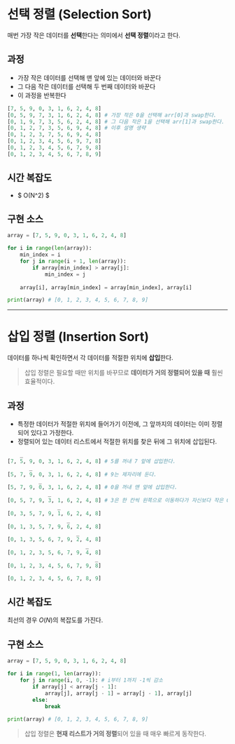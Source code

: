 # 선택 정렬 (Selection Sort)

매번 가장 작은 데이터를 **선택**한다는 의미에서 **선택 정렬**이라고 한다.

## 과정
- 가장 작은 데이터를 선택해 맨 앞에 있는 데이터와 바꾼다
- 그 다음 작은 데이터를 선택해 두 번째 데이터와 바꾼다
- 이 과정을 반복한다

```py
[7, 5, 9, 0, 3, 1, 6, 2, 4, 8]
[0, 5, 9, 7, 3, 1, 6, 2, 4, 8] # 가장 작은 0을 선택해 arr[0]과 swap한다.
[0, 1, 9, 7, 3, 5, 6, 2, 4, 8] # 그 다음 작은 1을 선택해 arr[1]과 swap한다.
[0, 1, 2, 7, 3, 5, 6, 9, 4, 8] # 이후 설명 생략
[0, 1, 2, 3, 7, 5, 6, 9, 4, 8]
[0, 1, 2, 3, 4, 5, 6, 9, 7, 8]
[0, 1, 2, 3, 4, 5, 6, 7, 9, 8]
[0, 1, 2, 3, 4, 5, 6, 7, 8, 9]
```

## 시간 복잡도
  - $ O(N^2) $

## 구현 소스
```py
array = [7, 5, 9, 0, 3, 1, 6, 2, 4, 8]

for i in range(len(array)):
	min_index = i
	for j in range(i + 1, len(array)):
		if array[min_index] > array[j]:
			min_index = j
		
	array[i], array[min_index] = array[min_index], array[i]

print(array) # [0, 1, 2, 3, 4, 5, 6, 7, 8, 9]
```

----

# 삽입 정렬 (Insertion Sort)
데이터를 하나씩 확인하면서 각 데이터를 적절한 위치에 **삽입**한다.
> 삽입 정렬은 필요할 때만 위치를 바꾸므로 **데이터가 거의 정렬되어 있을 때** 훨씬 효율적이다.
## 과정
- 특정한 데이터가 적절한 위치에 들어가기 이전에, 그 앞까지의 데이터는 이미 정렬되어 있다고 가정한다.
- 정렬되어 있는 데이터 리스트에서 적절한 위치를 찾은 뒤에 그 위치에 삽입된다.
  
```py
    _
[7, 5, 9, 0, 3, 1, 6, 2, 4, 8] # 5를 꺼내 7 앞에 삽입한다.
       _
[5, 7, 9, 0, 3, 1, 6, 2, 4, 8] # 9는 제자리에 둔다.
          _
[5, 7, 9, 0, 3, 1, 6, 2, 4, 8] # 0을 꺼내 맨 앞에 삽입한다.
             _
[0, 5, 7, 9, 3, 1, 6, 2, 4, 8] # 3은 한 칸씩 왼쪽으로 이동하다가 자신보다 작은 0을 만났을 때 그 위치에 삽입된다.
                _                
[0, 3, 5, 7, 9, 1, 6, 2, 4, 8]
                   _ 
[0, 1, 3, 5, 7, 9, 6, 2, 4, 8]
                      _
[0, 1, 3, 5, 6, 7, 9, 2, 4, 8]
                         _
[0, 1, 2, 3, 5, 6, 7, 9, 4, 8]
                            _
[0, 1, 2, 3, 4, 5, 6, 7, 9, 8]

[0, 1, 2, 3, 4, 5, 6, 7, 8, 9]
```

## 시간 복잡도
최선의 경우 $O(N)$의 복잡도를 가진다.

## 구현 소스
```py
array = [7, 5, 9, 0, 3, 1, 6, 2, 4, 8]

for i in range(1, len(array)):
	for j in range(i, 0, -1): # i부터 1까지 -1씩 감소
		if array[j] < array[j - 1]:
			array[j], array[j - 1] = array[j - 1], array[j]
		else:
			break
		
print(array) # [0, 1, 2, 3, 4, 5, 6, 7, 8, 9]
```

> 삽입 정렬은 **현재 리스트가 거의 정렬**되어 있을 때 매우 빠르게 동작한다.

